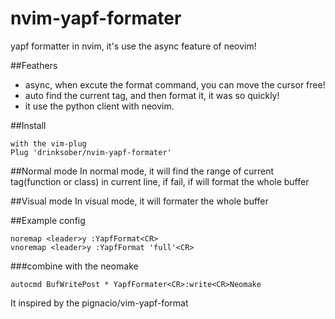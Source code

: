 # nvim-yapf-formater
yapf formatter in nvim, it's use the async feature of neovim!


##Feathers
* async, when excute the format command, you can move the cursor free!
* auto find the current tag, and then format it, it was so quickly!
* it use the python client with neovim.

##Install 

    with the vim-plug
    Plug 'drinksober/nvim-yapf-formater'
    
##Normal mode
In normal mode, it will find the range of current tag(function or class) in current line, if fail, if will format the whole buffer

##Visual mode
In visual mode, it will formater the whole buffer

##Example config

    noremap <leader>y :YapfFormat<CR>
    vnoremap <leader>y :YapfFormat 'full'<CR>
  
###combine with the neomake

    autocmd BufWritePost * YapfFormater<CR>:write<CR>Neomake
It inspired by the pignacio/vim-yapf-format
